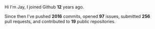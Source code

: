 Hi I'm Jay, I joined Github **12** years ago.

Since then I've pushed **2016** commits, opened **97** issues, submitted **256** pull requests, and contributed to **19** public repositories.
